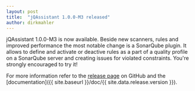 ```yaml
---
layout: post
title:  "jQAssistant 1.0.0-M3 released"
author: dirkmahler
---
```


jQAssistant 1.0.0-M3 is now available. Beside new scanners, rules and improved performance the most notable change is a SonarQube plugin. It allows to define and activate or deactive rules as a part of a quality profile on a SonarQube server and creating issues for violated constraints. You're strongly encouraged to try it!

For more information refer to the [release page](https://github.com/buschmais/jqassistant/releases/tag/1.0.0-M3) on GitHub and the [documentation]({{ site.baseurl }}/doc/{{ site.data.release.version }}).